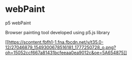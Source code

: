 # webPaint
p5 webPaint

Browser painting tool developed using p5.js library

[[https://scontent.fbfh1-1.fna.fbcdn.net/v/t35.0-12/27046879_1549300678516181_1777250728_o.png?oh=15052ccf667a81431bcfeeaa0ea9012c&oe=5A654875]]
